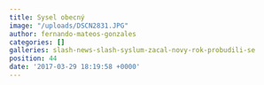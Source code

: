 ```yaml
---
title: Sysel obecný
image: "/uploads/DSCN2831.JPG"
author: fernando-mateos-gonzales
categories: []
galleries: slash-news-slash-syslum-zacal-novy-rok-probudili-se
position: 44
date: '2017-03-29 18:19:58 +0000'
---
```

